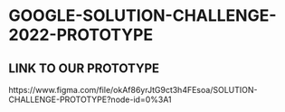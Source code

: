 # GOOGLE-SOLUTION-CHALLENGE-2022-PROTOTYPE
<h2>LINK TO OUR PROTOTYPE</h2>
  <a>https://www.figma.com/file/okAf86yrJtG9ct3h4FEsoa/SOLUTION-CHALLENGE-PROTOTYPE?node-id=0%3A1</a>
